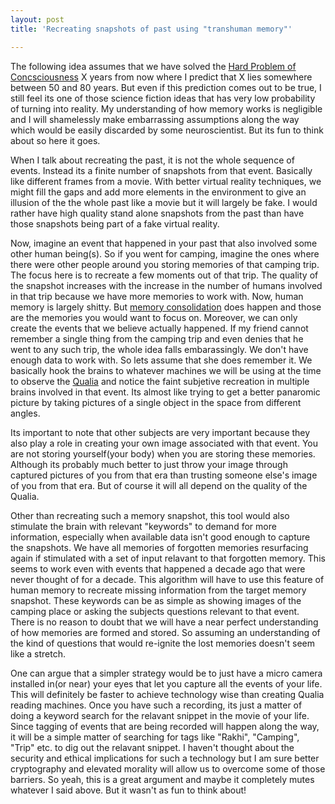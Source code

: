 ```yaml
---
layout: post
title: 'Recreating snapshots of past using "transhuman memory"'

---
```



The following idea assumes that we have solved the [Hard Problem of Concsciousness](https://en.wikipedia.org/wiki/Hard_problem_of_consciousness) X years from now where I predict that X lies somewhere between 50 and 80 years. But even if this prediction comes out to be true, I still feel its one of those science fiction ideas that has very low probability of turning into reality. My understanding of how memory works is negligible and I will shamelessly make embarrassing assumptions along the way which would be easily discarded by some neuroscientist. But its fun to think about so here it goes.

When I talk about recreating the past, it is not the whole sequence of events. Instead its a finite number of snapshots from that event. Basically like different frames from a movie. With better virtual reality techniques, we might fill the gaps and add more elements in the environment to give an illusion of the the whole past like a movie but it will largely be fake. I would rather have high quality stand alone snapshots from the past than have those snapshots being part of a fake virtual reality.  

Now, imagine an event that happened in your past that also involved some other human being(s). So if you went for camping, imagine the ones where there were other people around you storing memories of that camping trip. The focus here is to recreate a few moments out of that trip. The quality of the snapshot increases with the increase in the number of humans involved in that trip because we have more memories to work with. Now, human memory is largely shitty. But [memory consolidation](https://en.wikipedia.org/wiki/Memory_consolidation) does happen and those are the memories you would want to focus on. Moreover, we can only create the events that we believe actually happened. If my friend cannot remember a single thing from the camping trip and even denies that he went to any such trip, the whole idea falls embarassingly. We don't have enough data to work with. So lets assume that she does remember it. We basically hook the brains to whatever machines we will be using at the time to observe the [Qualia](https://en.wikipedia.org/wiki/Qualia) and notice the faint subjetive recreation in multiple brains involved in that event. Its almost like trying to get a better panaromic picture by taking pictures of a single object in the space from different angles. 

Its important to note that other subjects are very important because they also play a role in creating your own image associated with that event. You are not storing yourself(your body) when you are storing these memories. Although its probably much better to just throw your image through captured pictures of you from that era than trusting someone else's image of you from that era. But of course it will all depend on the quality of the Qualia.

Other than recreating such a memory snapshot, this tool would also stimulate the brain with relevant "keywords" to demand for more information, especially when available data isn't good enough to capture the snapshots. We have all memories of forgotten memories resurfacing again if stimulated with a set of input relavant to that forgotten memory. This seems to work even with events that happened a decade ago that were never thought of for a decade. This algorithm will have to use this feature of human memory to recreate missing information from the target memory snapshot. These keywords can be as simple as showing images of the camping place or asking the subjects questions relevant to that event. There is no reason to doubt that we will have a near perfect understanding of how memories are formed and stored. So assuming an understanding of the kind of questions that would re-ignite the lost memories doesn't seem like a stretch.

One can argue that a simpler strategy would be to just have a micro camera installed in(or near) your eyes that let you capture all the events of your life. This will definitely be faster to achieve technology wise than creating Qualia reading machines. Once you have such a recording, its just a matter of doing a keyword search for the relavant snippet in the movie of your life. Since tagging of events that are being recorded will happen along the way, it will be a simple matter of searching for tags like "Rakhi", "Camping", "Trip" etc. to dig out the relavant snippet. I haven't thought about the security and ethical implications for such a technology but I am sure better cryptography and elevated morality will allow us to overcome some of those barriers. So yeah, this is a great argument and maybe it completely mutes whatever I said above. But it wasn't as fun to think about!



